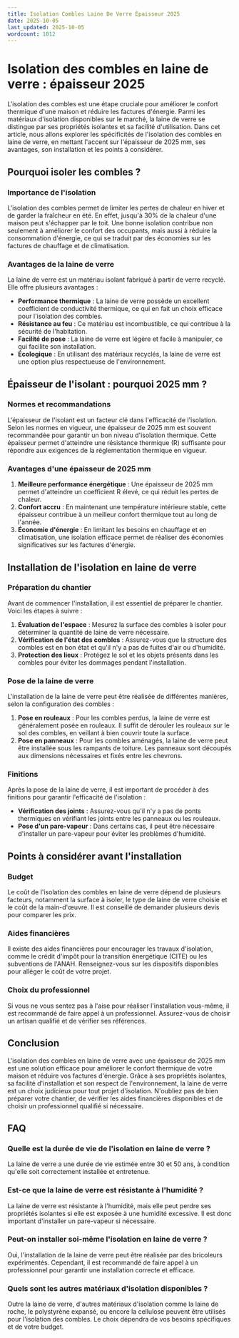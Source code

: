 ```yaml
---
title: Isolation Combles Laine De Verre Épaisseur 2025
date: 2025-10-05
last_updated: 2025-10-05
wordcount: 1012
---
```


# Isolation des combles en laine de verre : épaisseur 2025

L'isolation des combles est une étape cruciale pour améliorer le confort thermique d'une maison et réduire les factures d'énergie. Parmi les matériaux d'isolation disponibles sur le marché, la laine de verre se distingue par ses propriétés isolantes et sa facilité d'utilisation. Dans cet article, nous allons explorer les spécificités de l'isolation des combles en laine de verre, en mettant l'accent sur l'épaisseur de 2025 mm, ses avantages, son installation et les points à considérer.

## Pourquoi isoler les combles ?

### Importance de l'isolation

L'isolation des combles permet de limiter les pertes de chaleur en hiver et de garder la fraîcheur en été. En effet, jusqu'à 30% de la chaleur d'une maison peut s'échapper par le toit. Une bonne isolation contribue non seulement à améliorer le confort des occupants, mais aussi à réduire la consommation d'énergie, ce qui se traduit par des économies sur les factures de chauffage et de climatisation.

### Avantages de la laine de verre

La laine de verre est un matériau isolant fabriqué à partir de verre recyclé. Elle offre plusieurs avantages :

- **Performance thermique** : La laine de verre possède un excellent coefficient de conductivité thermique, ce qui en fait un choix efficace pour l'isolation des combles.
- **Résistance au feu** : Ce matériau est incombustible, ce qui contribue à la sécurité de l'habitation.
- **Facilité de pose** : La laine de verre est légère et facile à manipuler, ce qui facilite son installation.
- **Écologique** : En utilisant des matériaux recyclés, la laine de verre est une option plus respectueuse de l'environnement.

## Épaisseur de l'isolant : pourquoi 2025 mm ?

### Normes et recommandations

L'épaisseur de l'isolant est un facteur clé dans l'efficacité de l'isolation. Selon les normes en vigueur, une épaisseur de 2025 mm est souvent recommandée pour garantir un bon niveau d'isolation thermique. Cette épaisseur permet d'atteindre une résistance thermique (R) suffisante pour répondre aux exigences de la réglementation thermique en vigueur.

### Avantages d'une épaisseur de 2025 mm

1. **Meilleure performance énergétique** : Une épaisseur de 2025 mm permet d'atteindre un coefficient R élevé, ce qui réduit les pertes de chaleur.
2. **Confort accru** : En maintenant une température intérieure stable, cette épaisseur contribue à un meilleur confort thermique tout au long de l'année.
3. **Économie d'énergie** : En limitant les besoins en chauffage et en climatisation, une isolation efficace permet de réaliser des économies significatives sur les factures d'énergie.

## Installation de l'isolation en laine de verre

### Préparation du chantier

Avant de commencer l'installation, il est essentiel de préparer le chantier. Voici les étapes à suivre :

1. **Évaluation de l'espace** : Mesurez la surface des combles à isoler pour déterminer la quantité de laine de verre nécessaire.
2. **Vérification de l'état des combles** : Assurez-vous que la structure des combles est en bon état et qu'il n'y a pas de fuites d'air ou d'humidité.
3. **Protection des lieux** : Protégez le sol et les objets présents dans les combles pour éviter les dommages pendant l'installation.

### Pose de la laine de verre

L'installation de la laine de verre peut être réalisée de différentes manières, selon la configuration des combles :

1. **Pose en rouleaux** : Pour les combles perdus, la laine de verre est généralement posée en rouleaux. Il suffit de dérouler les rouleaux sur le sol des combles, en veillant à bien couvrir toute la surface.
2. **Pose en panneaux** : Pour les combles aménagés, la laine de verre peut être installée sous les rampants de toiture. Les panneaux sont découpés aux dimensions nécessaires et fixés entre les chevrons.

### Finitions

Après la pose de la laine de verre, il est important de procéder à des finitions pour garantir l'efficacité de l'isolation :

- **Vérification des joints** : Assurez-vous qu'il n'y a pas de ponts thermiques en vérifiant les joints entre les panneaux ou les rouleaux.
- **Pose d'un pare-vapeur** : Dans certains cas, il peut être nécessaire d'installer un pare-vapeur pour éviter les problèmes d'humidité.

## Points à considérer avant l'installation

### Budget

Le coût de l'isolation des combles en laine de verre dépend de plusieurs facteurs, notamment la surface à isoler, le type de laine de verre choisie et le coût de la main-d'œuvre. Il est conseillé de demander plusieurs devis pour comparer les prix.

### Aides financières

Il existe des aides financières pour encourager les travaux d'isolation, comme le crédit d'impôt pour la transition énergétique (CITE) ou les subventions de l'ANAH. Renseignez-vous sur les dispositifs disponibles pour alléger le coût de votre projet.

### Choix du professionnel

Si vous ne vous sentez pas à l'aise pour réaliser l'installation vous-même, il est recommandé de faire appel à un professionnel. Assurez-vous de choisir un artisan qualifié et de vérifier ses références.

## Conclusion

L'isolation des combles en laine de verre avec une épaisseur de 2025 mm est une solution efficace pour améliorer le confort thermique de votre maison et réduire vos factures d'énergie. Grâce à ses propriétés isolantes, sa facilité d'installation et son respect de l'environnement, la laine de verre est un choix judicieux pour tout projet d'isolation. N'oubliez pas de bien préparer votre chantier, de vérifier les aides financières disponibles et de choisir un professionnel qualifié si nécessaire.

## FAQ

### Quelle est la durée de vie de l'isolation en laine de verre ?

La laine de verre a une durée de vie estimée entre 30 et 50 ans, à condition qu'elle soit correctement installée et entretenue.

### Est-ce que la laine de verre est résistante à l'humidité ?

La laine de verre est résistante à l'humidité, mais elle peut perdre ses propriétés isolantes si elle est exposée à une humidité excessive. Il est donc important d'installer un pare-vapeur si nécessaire.

### Peut-on installer soi-même l'isolation en laine de verre ?

Oui, l'installation de la laine de verre peut être réalisée par des bricoleurs expérimentés. Cependant, il est recommandé de faire appel à un professionnel pour garantir une installation correcte et efficace.

### Quels sont les autres matériaux d'isolation disponibles ?

Outre la laine de verre, d'autres matériaux d'isolation comme la laine de roche, le polystyrène expansé, ou encore la cellulose peuvent être utilisés pour l'isolation des combles. Le choix dépendra de vos besoins spécifiques et de votre budget.